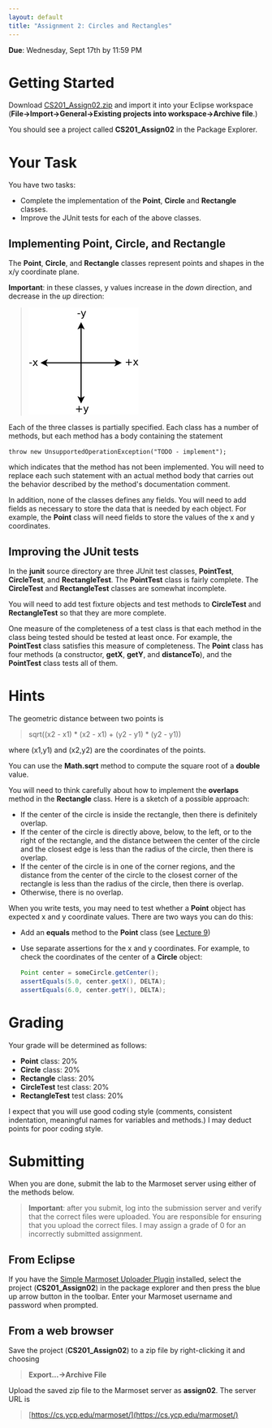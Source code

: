 ```yaml
---
layout: default
title: "Assignment 2: Circles and Rectangles"
---
```


**Due**: Wednesday, Sept 17th by 11:59 PM

Getting Started
===============

Download [CS201\_Assign02.zip](CS201_Assign02.zip) and import it into your Eclipse workspace (**File&rarr;Import&rarr;General&rarr;Existing projects into workspace&rarr;Archive file**.)

You should see a project called **CS201\_Assign02** in the Package Explorer.

Your Task
=========

You have two tasks:

-   Complete the implementation of the **Point**, **Circle** and **Rectangle** classes.
-   Improve the JUnit tests for each of the above classes.

Implementing Point, Circle, and Rectangle
-----------------------------------------

The **Point**, **Circle**, and **Rectangle** classes represent points and shapes in the x/y coordinate plane.

**Important**: in these classes, y values increase in the *down* direction, and decrease in the *up* direction:

> ![image](images/assign02/plane.png)

Each of the three classes is partially specified. Each class has a number of methods, but each method has a body containing the statement

    throw new UnsupportedOperationException("TODO - implement");

which indicates that the method has not been implemented. You will need to replace each such statement with an actual method body that carries out the behavior described by the method's documentation comment.

In addition, none of the classes defines any fields. You will need to add fields as necessary to store the data that is needed by each object. For example, the **Point** class will need fields to store the values of the x and y coordinates.

Improving the JUnit tests
-------------------------

In the **junit** source directory are three JUnit test classes, **PointTest**, **CircleTest**, and **RectangleTest**. The **PointTest** class is fairly complete. The **CircleTest** and **RectangleTest** classes are somewhat incomplete.

You will need to add test fixture objects and test methods to **CircleTest** and **RectangleTest** so that they are more complete.

One measure of the completeness of a test class is that each method in the class being tested should be tested at least once. For example, the **PointTest** class satisfies this measure of completeness. The **Point** class has four methods (a constructor, **getX**, **getY**, and **distanceTo**), and the **PointTest** class tests all of them.

Hints
=====

The geometric distance between two points is

> sqrt((x2 - x1) \* (x2 - x1) + (y2 - y1) \* (y2 - y1))

where (x1,y1) and (x2,y2) are the coordinates of the points.

You can use the **Math.sqrt** method to compute the square root of a **double** value.

You will need to think carefully about how to implement the **overlaps** method in the **Rectangle** class.  Here is a sketch of a possible approach:

* If the center of the circle is inside the rectangle, then there is definitely overlap.
* If the center of the circle is directly above, below, to the left, or to the right of the rectangle, and the distance between the center of the circle and the closest edge is less than the radius of the circle, then there is overlap.
* If the center of the circle is in one of the corner regions, and the distance from the center of the circle to the closest corner of the rectangle is less than the radius of the circle, then there is overlap.
* Otherwise, there is no overlap.

When you write tests, you may need to test whether a **Point** object has expected x and y coordinate values.  There are two ways you can do this:

* Add an **equals** method to the **Point** class (see [Lecture 9](../lectures/lecture09.html))
* Use separate assertions for the x and y coordinates.  For example, to check the coordinates of the center of a **Circle** object:

     ```java
     Point center = someCircle.getCenter();
     assertEquals(5.0, center.getX(), DELTA);
     assertEquals(6.0, center.getY(), DELTA);
     ```


Grading
=======

Your grade will be determined as follows:

-   **Point** class: 20%
-   **Circle** class: 20%
-   **Rectangle** class: 20%
-   **CircleTest** test class: 20%
-   **RectangleTest** test class: 20%

I expect that you will use good coding style (comments, consistent indentation, meaningful names for variables and methods.) I may deduct points for poor coding style.

Submitting
==========

When you are done, submit the lab to the Marmoset server using either of the methods below.

> **Important**: after you submit, log into the submission server and verify that the correct files were uploaded. You are responsible for ensuring that you upload the correct files. I may assign a grade of 0 for an incorrectly submitted assignment.

From Eclipse
------------

If you have the [Simple Marmoset Uploader Plugin](../resources/index.html) installed, select the project (**CS201\_Assign02**) in the package explorer and then press the blue up arrow button in the toolbar. Enter your Marmoset username and password when prompted.

From a web browser
------------------

Save the project (**CS201\_Assign02**) to a zip file by right-clicking it and choosing

> **Export...&rarr;Archive File**

Upload the saved zip file to the Marmoset server as **assign02**. The server URL is

> [https://cs.ycp.edu/marmoset/](https://cs.ycp.edu/marmoset/)
